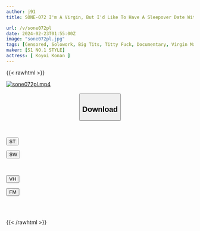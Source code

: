 ```yaml
---
author: j91
title: SONE-072 I'm A Virgin, But I'd Like To Have A Sleepover Date With Koyoi And Have Sex With Her Over And Over Again...

url: /v/sone072pl
date: 2024-02-23T01:55:00Z
image: "sone072pl.jpg"
tags: [Censored, Solowork, Big Tits, Titty Fuck, Documentary, Virgin Man, Date	]
maker: [S1 NO.1 STYLE]
actress: [ Koyoi Konan ]
---
```



{{< rawhtml >}}

<div class="video" data-videoid="PDD1dMJrkVT0wdB">
    <a href="javascript:;">
        <img src="/v/sone072pl/sone072pl.jpg" width="WIDTH" height="HEIGHT" alt="sone072pl.mp4" loading="lazy">
    </a>
</div>

<script type="text/javascript" src="https://j91.asia/asset/on-demand-st.js"></script>

<br>
  <link rel="stylesheet" href="https://j91.asia/asset/bs5.css">
  
  <center>
  <button class="btn btn-primary" type="button" data-bs-toggle="collapse" data-bs-target=".multi-collapse" aria-expanded="false" aria-controls="multiCollapseExample1 multiCollapseExample2"><h2>Download</h2></button></center>
</p>
<div class="row">
  <div class="col">
    <div class="collapse multi-collapse" id="multiCollapseExample1">
      <div class="card card-body">
	      	      <br>
<div class="buttons">  
<p><a href="https://streamtape.to/v/PDD1dMJrkVT0wdB" target="_blank"><button class="btn-hover color-3"><i class="fa fa-download"></i> ST</button></a></p>
<p><a href="https://cdnwish.com/7ilwosrh7nqk" target="_blank"><button class="btn-hover color-2"><i class="fa fa-download"></i> SW</button></a></p></div>
    </div>
  </div>
</div>
  <div class="col">
    <div class="collapse multi-collapse" id="multiCollapseExample2">
      <div class="card card-body">
	      <br>
<div class="buttons">
<p><a href="javascript:;"><button class="btn-hover color-9"><i class="fa fa-download"></i> VH</button></a></p>
<p><a href="javascript:;"><button class="btn-hover color-8"><i class="fa fa-download"></i> FM</button></a></p></div>
<br><br>
      </div>
    </div>
  </div>
</div>

{{< /rawhtml >}}